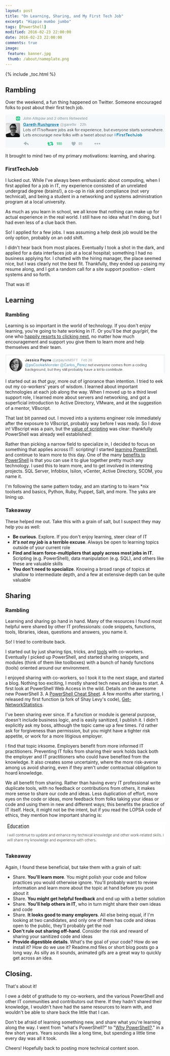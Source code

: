 ```yaml
---
layout: post
title: "On Learning, Sharing, and My First Tech Job"
excerpt: "Hippie mumbo jumbo"
tags: [PowerShell]
modified: 2016-02-23 22:00:00
date: 2016-02-23 22:00:00
comments: true
image:
 feature: banner.jpg
 thumb: /about/nameplate.png
---
```

{% include _toc.html %}

## Rambling

Over the weekend, a fun thing happened on Twitter.  Someone encouraged folks to post about their first tech job.

[![FirstTechJob](/images/learn/firsttechjob.png)](https://twitter.com/garethr/status/701099443857309696)

It brought to mind two of my primary motivations: learning, and sharing.

### FirstTechJob

I lucked out.  While I've always been enthusiastic about computing, when I first applied for a job in IT, my experience consisted of an unrelated undergrad degree (brains!), a co-op in risk and compliance (not very technical), and being a student in a networking and systems administration program at a local university.

As much as you learn in school, we all know that nothing can make up for actual experience in the real world.  I still have no idea what I'm doing, but I had even less of a clue back then.

So! I applied for a few jobs.  I was assuming a help desk job would be the only option, probably on an odd shift.

I didn't hear back from most places.  Eventually I took a shot in the dark, and applied for a data interfaces job at a local hospital; something I had no business applying for.  I chatted with the hiring manager, the place seemed nice, but I was clearly not the best fit.  Thankfully, they ended up passing my resume along, and I got a random call for a site support position - client systems and so forth.

That was it!

## Learning

### Rambling

Learning is so important in the world of technology.  If you don't enjoy learning, you're going to hate working in IT.  Or you'll be *that guy/girl*, the one who [happily resorts to clicking next](http://ramblingcookiemonster.github.io/Dealing-With-The-Click-Next-Admin/), no matter how much encouragement and support you give them to learn more and help themselves and their team.

[![Not everyone](/images/learn/noteveryone.png)](https://twitter.com/jepayneMSFT/status/701136556338184192)

I started out as *that guy*, more out of ignorance than intention.  I tried to eek out my co-workers' years of wisdom.  I learned about important technologies at each job along the way.  When I moved up to a third level support role, I learned more about servers and networking, and got a superficial introduction to Active Directory, VMware, and at the suggestion of a mentor, VBscript.

That last bit panned out.  I moved into a systems engineer role immediately after the exposure to VBscript, probably way before I was ready.  So I dove in!  VBscript was a pain, but the [value of scripting](https://www.penflip.com/powershellorg/why-powershell/blob/master/chapter2.txt) was clear: thankfully PowerShell was already well established!

Rather than picking a narrow field to specialize in, I decided to focus on something that applies across IT: scripting! I started [learning PowerShell](http://ramblingcookiemonster.github.io/How-Do-I-Learn-PowerShell/), and continue to learn more to this day.  One of the many [benefits to PowerShell](https://www.penflip.com/powershellorg/why-powershell/blob/master/chapter3.txt) is that you can use it to glue together pretty much any technology.  I used this to learn more, and to get involved in interesting projects.  SQL Server, Infoblox, Isilon, vCenter, Active Directory, SCOM, you name it.

I'm following the same pattern today, and am starting to to learn *nix toolsets and basics, Python, Ruby, Puppet, Salt, and more.  The yaks are lining up.

### Takeaway

These helped me out.  Take this with a grain of salt, but I suspect they may help you as well:

* **Be curious**.  Explore.  If you don't enjoy learning, steer clear of IT
* ***It's not my job* is a terrible excuse**.  Always be open to learning topics outside of your current role
* **Find and learn force-multipliers that apply across most jobs in IT**.  Scripting (e.g. PowerShell), data manipulation (e.g. SQL), and others like these are valuable skills
* **You don't need to specialize**.  Knowing a broad range of topics at shallow to intermediate depth, and a few at extensive depth can be quite valuable

## Sharing

### Rambling

Learning and sharing go hand in hand.  Many of the resources I found most helpful were shared by other IT professionals: code snippets, functions, tools, libraries, ideas, questions and answers, you name it.

So!  I tried to contribute back.

I started out by just sharing tips, tricks, and [tools](http://ramblingcookiemonster.github.io/Pages/Tools/index.html) with co-workers.  Eventually I picked up PowerShell, and started sharing snippets, and modules (think of them like toolboxes) with a bunch of handy functions (tools) oriented around our environment.

I enjoyed sharing with co-workers, so I took it to the next stage, and started a blog.  Nothing too exciting, I mostly shared tech news and ideas to start.  A first look at PowerShell Web Access in the wild.  Details on the awesome new PowerShell 3.  A [PowerShell Cheat Sheet](http://ramblingcookiemonster.github.io/Pages/PowerShellResources/index.html#cheat-sheets-and-quick-references).  A few months after starting, I released my first function (a fork of Shay Levy's code), [Get-NetworkStatistics](https://gallery.technet.microsoft.com/scriptcenter/Get-NetworkStatistics-66057d71).

I've been sharing ever since.  If a function or module is general purpose, doesn't include business logic, and is easily sanitized, I publish it.  I didn't explicitly ask my boss, although the topic came up a few times.  I'd rather ask for forgiveness than permission, but you might have a tighter risk appetite, or work for a more litigious employer.

I find that topic irksome.  Employers benefit from more informed IT practitioners.  Preventing IT folks from sharing their work holds back both the employer and IT practitioners who could have benefited from the knowledge.  It also creates some uncertainty, where the more risk-averse among us avoid sharing, even if they aren't under contractual obligation to hoard knowledge.

We all benefit from sharing.  Rather than having every IT professional write duplicate tools, with no feedback or contributions from others, it makes more sense to share our code and ideas.  Less duplication of effort, more eyes on the code or ideas, more feedback from folks taking your ideas or code and using them in new and different ways; this benefits the practice of IT itself.  Heck, it might not be the intent, but if you read the LOPSA code of ethics, they mention how important sharing is:

[![LOPSA Education](/images/learn/lopsa.png)](https://lopsa.org/CodeOfEthics)

### Takeaway

Again, I found these beneficial, but take them with a grain of salt:

* Share.  **You'll learn more**.  You might polish your code and follow practices you would otherwise ignore.  You'll probably want to review information and learn more about the topic at hand before you post about it
* Share.  **You might get helpful feedback** and end up with a better solution
* Share.  **You'll help others in IT**, who in turn might share their own ideas and code
* Share.  **It looks good to many employers**.  All else being equal, if I'm looking at two candidates, and only one of them has code and ideas open to the public, they'll probably get the nod
* **Don't rule out sharing off-hand**.  Consider the risk and reward of sharing your sanitized code and ideas
* **Provide digestible details**.  What's the goal of your code?  How do we install it?  How do we use it?  Readme.md files or short blog posts go a long way.  As silly as it sounds, animated gifs are a great way to quickly get across an idea.

## Closing.

That's about it!

I owe a debt of gratitude to my co-workers, and the various PowerShell and other IT communities and contributors out there.  If they hadn't shared their knowledge, I wouldn't have had the same resources to learn with, and wouldn't be able to share back the little that I can.

Don't be afraid of learning something new, and share what you're learning along the way.  I went from "what's PowerShell?" to "[Why PowerShell?](https://www.penflip.com/powershellorg/why-powershell/blob/master/chapter1.txt)." in a few short years.  Years sounds like a long time, but spending a little time every day was all it took.

Cheers!  Hopefully back to posting more technical content soon.